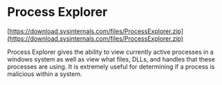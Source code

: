 # Process Explorer

[https://download.sysinternals.com/files/ProcessExplorer.zip](https://download.sysinternals.com/files/ProcessExplorer.zip)

Process Explorer gives the ability to view currently active processes in a windows system as well as view what files, DLLs, and handles that these processes are using. It is extremely useful for determining if a process is malicious within a system.
